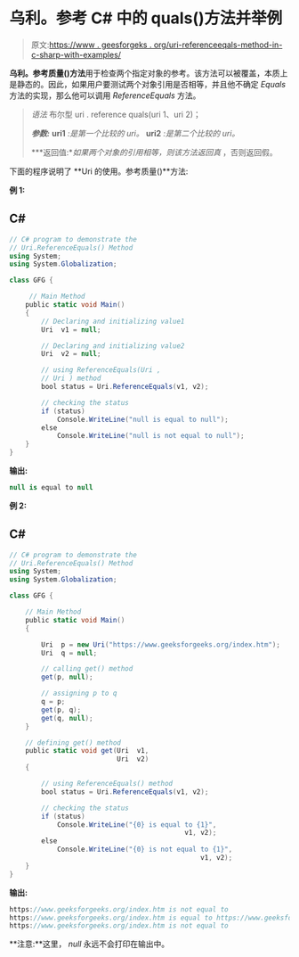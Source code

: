 # 乌利。参考 C# 中的 quals()方法并举例

> 原文:[https://www . geesforgeks . org/uri-referenceeqals-method-in-c-sharp-with-examples/](https://www.geeksforgeeks.org/uri-referenceequals-method-in-c-sharp-with-examples/)

**乌利。参考质量()方法**用于检查两个指定对象的参考。该方法可以被覆盖，本质上是静态的。因此，如果用户要测试两个对象引用是否相等，并且他不确定 *Equals* 方法的实现，那么他可以调用 *ReferenceEquals* 方法。

> *语法* 布尔型 uri . reference quals(uri 1、uri 2)；
> 
> ***参数:***
> **uri1** *:是第一个比较的 uri。*
> **uri2** *:是第二个比较的 uri。*
> 
> ***返回值:**如果两个对象的引用相等，则该方法返回真* ，否则返回假。

下面的程序说明了 **Uri 的使用。参考质量()**方法:

**例 1:**

## C#

```cs
// C# program to demonstrate the 
// Uri.ReferenceEquals() Method 
using System; 
using System.Globalization; 

class GFG { 

     // Main Method 
    public static void Main() 
    { 
        // Declaring and initializing value1 
        Uri  v1 = null; 

        // Declaring and initializing value2 
        Uri  v2 = null; 

        // using ReferenceEquals(Uri , 
        // Uri ) method 
        bool status = Uri.ReferenceEquals(v1, v2); 

        // checking the status 
        if (status) 
            Console.WriteLine("null is equal to null"); 
        else
            Console.WriteLine("null is not equal to null"); 
    } 
}
```

**输出:**

```cs
null is equal to null

```

**例 2:**

## C#

```cs
// C# program to demonstrate the 
// Uri.ReferenceEquals() Method 
using System; 
using System.Globalization; 

class GFG { 

    // Main Method 
    public static void Main() 
    { 

        Uri  p = new Uri("https://www.geeksforgeeks.org/index.htm"); 
        Uri  q = null; 

        // calling get() method 
        get(p, null); 

        // assigning p to q 
        q = p; 
        get(p, q); 
        get(q, null); 
    } 

    // defining get() method 
    public static void get(Uri  v1, 
                           Uri  v2) 
    { 

        // using ReferenceEquals() method 
        bool status = Uri.ReferenceEquals(v1, v2); 

        // checking the status 
        if (status) 
            Console.WriteLine("{0} is equal to {1}", 
                                            v1, v2); 
        else
            Console.WriteLine("{0} is not equal to {1}", 
                                                v1, v2); 
    } 
}
```

**输出:**

```cs
https://www.geeksforgeeks.org/index.htm is not equal to 
https://www.geeksforgeeks.org/index.htm is equal to https://www.geeksforgeeks.org/index.htm
https://www.geeksforgeeks.org/index.htm is not equal to 

```

**注意:**这里， *null* 永远不会打印在输出中。